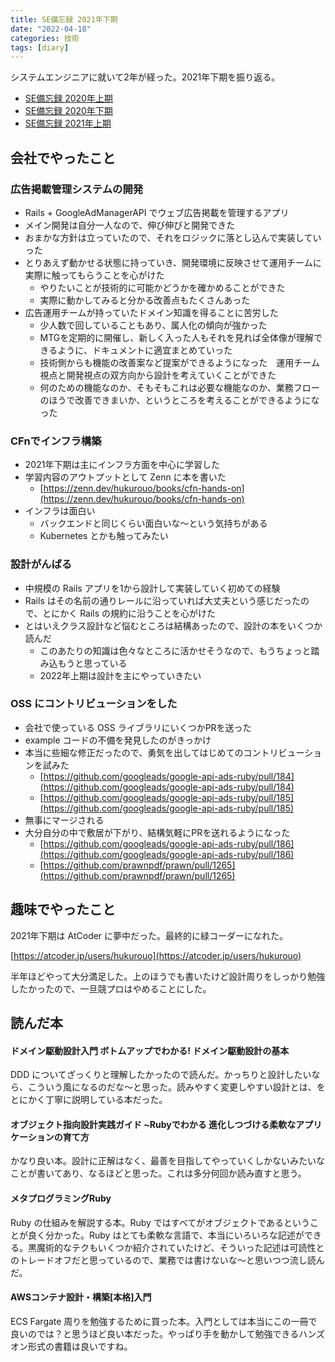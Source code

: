 ```yaml
---
title: SE備忘録 2021年下期
date: "2022-04-18"
categories: 技術
tags: [diary]
---
```

システムエンジニアに就いて2年が経った。2021年下期を振り返る。

- [SE備忘録 2020年上期](https://tech.hukurouo.com/articles/2020-10-20-se-hurikaeri1)
- [SE備忘録 2020年下期](https://tech.hukurouo.com/articles/2021-04-20-sehurikaeri2)
- [SE備忘録 2021年上期](https://tech.hukurouo.com/articles/2021-10-17-sehurikaeri3)

## 会社でやったこと

### 広告掲載管理システムの開発

- Rails + GoogleAdManagerAPI でウェブ広告掲載を管理するアプリ
- メイン開発は自分一人なので、伸び伸びと開発できた
- おまかな方針は立っていたので、それをロジックに落とし込んで実装していった
- とりあえず動かせる状態に持っていき、開発環境に反映させて運用チームに実際に触ってもらうことを心がけた
  - やりたいことが技術的に可能かどうかを確かめることができた
  - 実際に動かしてみると分かる改善点もたくさんあった
- 広告運用チームが持っていたドメイン知識を得ることに苦労した
  - 少人数で回していることもあり、属人化の傾向が強かった
  - MTGを定期的に開催し、新しく入った人もそれを見れば全体像が理解できるように、ドキュメントに適宜まとめていった
  - 技術側からも機能の改善案など提案ができるようになった　運用チーム視点と開発視点の双方向から設計を考えていくことができた
  - 何のための機能なのか、そもそもこれは必要な機能なのか、業務フローのほうで改善できまいか、というところを考えることができるようになった

### CFnでインフラ構築

- 2021年下期は主にインフラ方面を中心に学習した
- 学習内容のアウトプットとして Zenn に本を書いた
  - [https://zenn.dev/hukurouo/books/cfn-hands-on](https://zenn.dev/hukurouo/books/cfn-hands-on)
- インフラは面白い
  - バックエンドと同じくらい面白いな～という気持ちがある
  - Kubernetes とかも触ってみたい

### 設計がんばる
- 中規模の Rails アプリを1から設計して実装していく初めての経験
- Rails はその名前の通りレールに沿っていれば大丈夫という感じだったので、とにかく Rails の規約に沿うことを心がけた
- とはいえクラス設計など悩むところは結構あったので、設計の本をいくつか読んだ
  - このあたりの知識は色々なところに活かせそうなので、もうちょっと踏み込もうと思っている
  - 2022年上期は設計を主にやっていきたい

### OSS にコントリビューションをした
- 会社で使っている OSS ライブラリにいくつかPRを送った
- example コードの不備を発見したのがきっかけ
- 本当に些細な修正だったので、勇気を出してはじめてのコントリビューションを試みた
  - [https://github.com/googleads/google-api-ads-ruby/pull/184](https://github.com/googleads/google-api-ads-ruby/pull/184)
  - [https://github.com/googleads/google-api-ads-ruby/pull/185](https://github.com/googleads/google-api-ads-ruby/pull/185)
- 無事にマージされる
- 大分自分の中で敷居が下がり、結構気軽にPRを送れるようになった
  - [https://github.com/googleads/google-api-ads-ruby/pull/186](https://github.com/googleads/google-api-ads-ruby/pull/186)
  - [https://github.com/prawnpdf/prawn/pull/1265](https://github.com/prawnpdf/prawn/pull/1265)

## 趣味でやったこと

2021年下期は AtCoder に夢中だった。最終的に緑コーダーになれた。

[https://atcoder.jp/users/hukurouo](https://atcoder.jp/users/hukurouo)

半年ほどやって大分満足した。上のほうでも書いたけど設計周りをしっかり勉強したかったので、一旦競プロはやめることにした。

## 読んだ本

#### ドメイン駆動設計入門 ボトムアップでわかる! ドメイン駆動設計の基本

DDD についてざっくりと理解したかったので読んだ。かっちりと設計したいなら、こういう風になるのだな～と思った。読みやすく変更しやすい設計とは、をとにかく丁寧に説明している本だった。

#### オブジェクト指向設計実践ガイド ~Rubyでわかる 進化しつづける柔軟なアプリケーションの育て方

かなり良い本。設計に正解はなく、最善を目指してやっていくしかないみたいなことが書いてあり、なるほどと思った。これは多分何回か読み直すと思う。

#### メタプログラミングRuby

Ruby の仕組みを解説する本。Ruby ではすべてがオブジェクトであるということが良く分かった。Ruby はとても柔軟な言語で、本当にいろいろな記述ができる。黒魔術的なテクもいくつか紹介されていたけど、そういった記述は可読性とのトレードオフだと思っているので、業務では書けないな～と思いつつ流し読んだ。

#### AWSコンテナ設計・構築[本格]入門

ECS Fargate 周りを勉強するために買った本。入門としては本当にこの一冊で良いのでは？と思うほど良い本だった。やっぱり手を動かして勉強できるハンズオン形式の書籍は良いですね。

